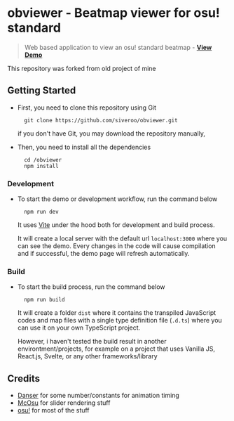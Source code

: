 # obviewer - Beatmap viewer for osu! standard

> Web based application to view an osu! standard beatmap - [**View Demo**](https://siveroo.github.io/obviewer)

This repository was forked from old project of mine

## Getting Started

- First, you need to clone this repository using Git

        git clone https://github.com/siveroo/obviewer.git

    if you don't have Git, you may download the repository manually,

- Then, you need to install all the dependencies

        cd /obviewer
        npm install

### **Development**

- To start the demo or development workflow, run the command below

        npm run dev

    It uses [Vite](https://vitejs.dev/guide/why.html) under the hood both for development and build process.

    It will create a local server with the default url `localhost:3000` where you can see the demo. Every changes in the code will cause compilation and if successful, the demo page will refresh automatically.

### **Build**

- To start the build process, run the command below

        npm run build

    It will create a folder `dist` where it contains the transpiled JavaScript codes and map files with a single type definition file (`.d.ts`) where you can use it on your own TypeScript project.

    However, i haven't tested the build result in another environtment/projects, for example on a project that uses Vanilla JS, React.js, Svelte, or any other frameworks/library

## Credits

- [Danser](https://github.com/Wieku/danser-go) for some number/constants for animation timing
- [McOsu](https://github.com/McKay42/McOsu) for slider rendering stuff
- [osu!](https://github.com/ppy/osu) for most of the stuff
